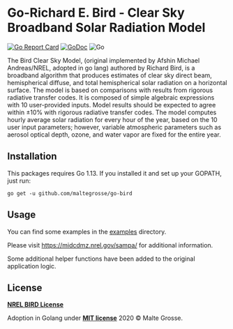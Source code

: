 Go-Richard E. Bird - Clear Sky Broadband Solar Radiation Model
=======================================
[![Go Report Card](https://goreportcard.com/badge/github.com/maltegrosse/go-bird)](https://goreportcard.com/report/github.com/maltegrosse/go-bird)
[![GoDoc](https://godoc.org/github.com/maltegrosse/go-bird?status.svg)](https://pkg.go.dev/github.com/maltegrosse/go-bird)
![Go](https://github.com/maltegrosse/go-bird/workflows/Go/badge.svg) 

The Bird Clear Sky Model, (original implemented by Afshin Michael Andreas/NREL, adopted in go lang) authored by Richard Bird, is a broadband algorithm that produces estimates of clear sky direct beam, hemispherical diffuse, and total hemispherical solar radiation on a horizontal surface.
The model is based on comparisons with results from rigorous radiative transfer codes. It is composed of simple algebraic expressions with 10 user-provided inputs. Model results should be expected to agree within ±10% with rigorous radiative transfer codes. The model computes hourly average solar radiation for every hour of the year, based on the 10 user input parameters; however, variable atmospheric parameters such as aerosol optical depth, ozone, and water vapor are fixed for the entire year.
## Installation

This packages requires Go 1.13. If you installed it and set up your GOPATH, just run:

`go get -u github.com/maltegrosse/go-bird`

## Usage

You can find some examples in the [examples](examples) directory.

Please visit https://midcdmz.nrel.gov/sampa/ for additional information.

Some additional helper functions have been added to the original application logic.



## License
**[NREL BIRD License](https://midcdmz.nrel.gov/sampa/#license)**

Adoption in Golang under **[MIT license](http://opensource.org/licenses/mit-license.php)** 2020 © Malte Grosse.

